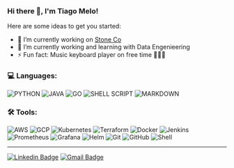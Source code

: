 ### Hi there 👋, I'm Tiago Melo!

Here are some ideas to get you started:

- 🔭 I’m currently working on [Stone Co](https://www.stone.co/)
- 🌱 I’m currently working and learning with Data Engenieering
- ⚡ Fun fact: Music keyboard player on free time 🎹🎹🎹

### 💻 Languages: 
![PYTHON](https://img.shields.io/badge/Python-3776AB?logo=python&logoColor=white) 
![JAVA](https://img.shields.io/badge/Java-ED8B00?logoColor=white) 
![GO](https://img.shields.io/badge/Go-00ADD8?logoColor=white) 
![SHELL SCRIPT](https://img.shields.io/badge/Shell_Script-121011?logo=gnu-bash&logoColor=white) 
![MARKDOWN](https://img.shields.io/badge/Markdown-000000?logo=markdown&logoColor=white)

### 🛠 Tools:


![AWS](https://img.shields.io/badge/-AWS-232F3E?&logo=amazon%20aws&logoColor=FFFFFF)
![GCP](https://img.shields.io/badge/Google_Cloud-4285F4?logo=google-cloud&logoColor=FFFFFF)
![Kubernetes](https://img.shields.io/badge/-Kubernetes-326CE5?&logo=kubernetes&logoColor=FFFFFF)
![Terraform](https://img.shields.io/badge/-Terraform-623CE4?&logo=terraform&logoColor=FFFFF)
![Docker](https://img.shields.io/badge/-Docker-2496ED?&logo=docker&logoColor=FFFFFF)
![Jenkins](https://img.shields.io/badge/-Jenkins-D24939?&logo=Jenkins&logoColor=FFFFFF)
![Prometheus](https://img.shields.io/badge/-Prometheus-E6522C?&logo=prometheus&logoColor=FFFFFF)
![Grafana](https://img.shields.io/badge/-Grafana-F46800?&logo=grafana&logoColor=FFFFFF)
![Helm](https://img.shields.io/badge/-Helm-0F1689?&logo=helm&logoColor=FFFFFF)
![Git](https://img.shields.io/badge/-Git-F05032?&logo=git&logoColor=FFFFFF)
![GitHub](https://img.shields.io/badge/-GitHub-181717?&logo=GitHub&logoColor=FFFFFF)
![Shell](https://img.shields.io/badge/-Shell-4EAA25?&logo=gnu%20bash&logoColor=FFFFFF)

<hr>

[![Linkedin Badge](https://img.shields.io/badge/-LinkedIn-blue?style=flat-square&logo=Linkedin&logoColor=white&link=https://www.linkedin.com/in/tiago-melo-615753a/)](https://www.linkedin.com/in/tiago-melo-615753a/)
 [![Gmail Badge](	https://img.shields.io/badge/Gmail-D14836?style=flat-square&logo=gmail&logoColor=white&link=tiagotele@gmail.com)](tiagotele@gmail.com)
<!--
**tiagotele/tiagotele** is a ✨ _special_ ✨ repository because its `README.md` (this file) appears on your GitHub profile.


- 👯 I’m looking to collaborate on ...
- 🤔 I’m looking for help with ...
- 💬 Ask me about ...
- 📫 How to reach me: ...
- 😄 Pronouns: ...
-->
